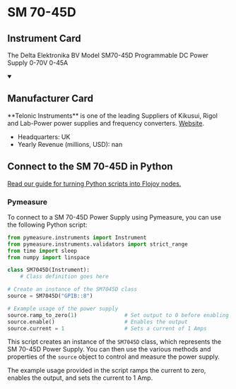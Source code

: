 
# SM 70-45D

## Instrument Card

The Delta Elektronika BV Model SM70-45D Programmable DC Power Supply 0-70V 0-45A

<details open>
<summary><h2>Manufacturer Card</h2></summary>
**Telonic Instruments** is one of the leading Suppliers of Kikusui, Rigol and Lab-Power power supplies and frequency converters. <a href=https://telonic.co.uk/jg/wp-content/uploads/2021/05/Delta-SM800-Product-Manual.pdf>Website</a>.

<ul>
  <li>Headquarters: UK</li>
  <li>Yearly Revenue (millions, USD): nan</li>
</ul>
</details>

## Connect to the SM 70-45D in Python

[Read our guide for turning Python scripts into Flojoy nodes.](https://docs.flojoy.ai/custom-nodes/creating-custom-node/)


### Pymeasure

To connect to a SM 70-45D Power Supply using Pymeasure, you can use the following Python script:

```python
from pymeasure.instruments import Instrument
from pymeasure.instruments.validators import strict_range
from time import sleep
from numpy import linspace

class SM7045D(Instrument):
    # Class definition goes here

# Create an instance of the SM7045D class
source = SM7045D("GPIB::8")

# Example usage of the power supply
source.ramp_to_zero(1)               # Set output to 0 before enabling
source.enable()                      # Enables the output
source.current = 1                   # Sets a current of 1 Amps
```

This script creates an instance of the `SM7045D` class, which represents the SM 70-45D Power Supply. You can then use the various methods and properties of the `source` object to control and measure the power supply.

The example usage provided in the script ramps the current to zero, enables the output, and sets the current to 1 Amp.

